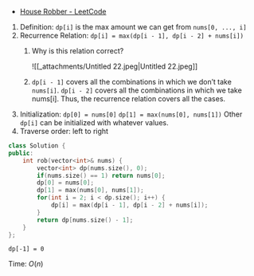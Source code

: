- [House Robber - LeetCode](https://leetcode.com/problems/house-robber/description/)

1. Definition: `dp[i]` is the max amount we can get from `nums[0, ..., i]`
2. Recurrence Relation: `dp[i] = max(dp[i - 1], dp[i - 2] + nums[i])`
    1. Why is this relation correct?
        
        ![[_attachments/Untitled 22.jpeg|Untitled 22.jpeg]]
        
    2. `dp[i - 1]` covers all the combinations in which we don’t take `nums[i]`. `dp[i - 2]` covers all the combinations in which we take nums[i]. Thus, the recurrence relation covers all the cases.
3. Initialization: `dp[0] = nums[0]` `dp[1] = max(nums[0], nums[1])` Other `dp[i]` can be initialized with whatever values.
4. Traverse order: left to right

```C++
class Solution {
public:
    int rob(vector<int>& nums) {
        vector<int> dp(nums.size(), 0);
        if(nums.size() == 1) return nums[0];
        dp[0] = nums[0];
        dp[1] = max(nums[0], nums[1]);
        for(int i = 2; i < dp.size(); i++) {
            dp[i] = max(dp[i - 1], dp[i - 2] + nums[i]);
        }
        return dp[nums.size() - 1];
    }
};
```

`dp[-1] = 0`

Time: $O(n)$